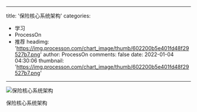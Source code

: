 
---
title: '保险核心系统架构'
categories: 
 - 学习
 - ProcessOn
 - 推荐
headimg: 'https://img.processon.com/chart_image/thumb/602200b5e401fd48f29527b7.png'
author: ProcessOn
comments: false
date: 2022-01-04 04:30:06
thumbnail: 'https://img.processon.com/chart_image/thumb/602200b5e401fd48f29527b7.png'
---

<div>   
<img class="thumb" alt="保险核心系统架构" src="https://img.processon.com/chart_image/thumb/602200b5e401fd48f29527b7.png" referrerpolicy="no-referrer">
<p>保险核心系统架构</p>  
</div>
            